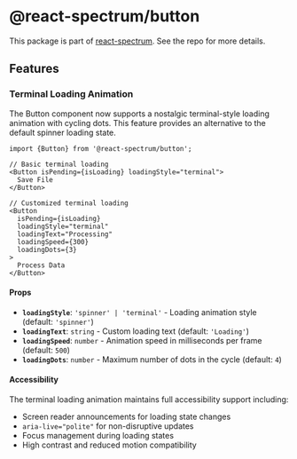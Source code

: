 # @react-spectrum/button

This package is part of [react-spectrum](https://github.com/adobe/react-spectrum). See the repo for more details.

## Features

### Terminal Loading Animation

The Button component now supports a nostalgic terminal-style loading animation with cycling dots. This feature provides an alternative to the default spinner loading state.

```tsx
import {Button} from '@react-spectrum/button';

// Basic terminal loading
<Button isPending={isLoading} loadingStyle="terminal">
  Save File
</Button>

// Customized terminal loading
<Button 
  isPending={isLoading} 
  loadingStyle="terminal"
  loadingText="Processing"
  loadingSpeed={300}
  loadingDots={3}
>
  Process Data
</Button>
```

#### Props

- **`loadingStyle`**: `'spinner' | 'terminal'` - Loading animation style (default: `'spinner'`)
- **`loadingText`**: `string` - Custom loading text (default: `'Loading'`)
- **`loadingSpeed`**: `number` - Animation speed in milliseconds per frame (default: `500`)
- **`loadingDots`**: `number` - Maximum number of dots in the cycle (default: `4`)

#### Accessibility

The terminal loading animation maintains full accessibility support including:
- Screen reader announcements for loading state changes
- `aria-live="polite"` for non-disruptive updates
- Focus management during loading states
- High contrast and reduced motion compatibility
